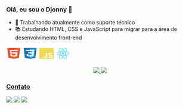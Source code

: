 ### Olá, eu sou o Djonny 👋

- 🔭 Trabalhando atualmente como suporte técnico
- 📚 Estudando HTML, CSS e JavaScript para migrar para a área de desenvolvimento front-end


<div style="display: inline_block">
  <img align="center" alt="html" height="30" width="40" src="https://raw.githubusercontent.com/devicons/devicon/master/icons/html5/html5-original.svg">
  <img align="center" alt="css" height="30" width="40" src="https://raw.githubusercontent.com/devicons/devicon/master/icons/css3/css3-original.svg">
  <img align="center" alt="javascript" height="30" width="40" src="https://raw.githubusercontent.com/devicons/devicon/master/icons/javascript/javascript-plain.svg">
  <img align="center" alt="react" height="40" width="40 "src="https://raw.githubusercontent.com/github/explore/80688e429a7d4ef2fca1e82350fe8e3517d3494d/topics/react/react.png">
</div><br>

<div align="center">
  <a href="https://github.com/djonnynogueira">
  <img height="180em" src="https://github-readme-stats.vercel.app/api?username=djonnynogueira&show_icons=true&theme=dark&include_all_commits=true&count_private=true"/>
  <img height="180em" src="https://github-readme-stats.vercel.app/api/top-langs/?username=djonnynogueira&layout=compact&langs_count=7&theme=dark"/>
</div>

### Contato
<div> 
    <a href="https://www.linkedin.com/in/djonnynogueira/" target="_blank"><img src="https://img.shields.io/badge/-LinkedIn-%230077B5?style=for-the-badge&logo=linkedin&logoColor=white" target="_blank"></a>
    <a href = "mailto:djonnynogueira@gmail.com"><img src="https://img.shields.io/badge/-Gmail-%23333?style=for-the-badge&logo=gmail&logoColor=white" target="_blank"></a>
    <a href="https://instagram.com/djonnyrn" target="_blank"><img src="https://img.shields.io/badge/-Instagram-%23E4405F?style=for-the-badge&logo=instagram&logoColor=white"            target="_blank"></a>
    
  
  <!--##
  ![Snake animation](https://github.com/djonnynogueira/djonnynogueira/blob/output/github-contribution-grid-snake.svg)   -->
</div>
